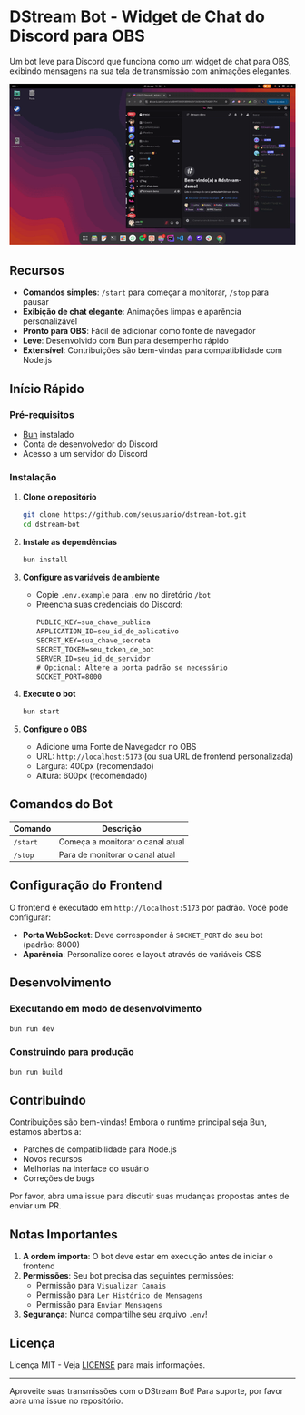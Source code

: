 # DStream Bot - Widget de Chat do Discord para OBS

Um bot leve para Discord que funciona como um widget de chat para OBS, exibindo mensagens na sua tela de transmissão com animações elegantes.

![image](assets/demo.gif)

## Recursos
- **Comandos simples**: `/start` para começar a monitorar, `/stop` para pausar
- **Exibição de chat elegante**: Animações limpas e aparência personalizável
- **Pronto para OBS**: Fácil de adicionar como fonte de navegador
- **Leve**: Desenvolvido com Bun para desempenho rápido
- **Extensível**: Contribuições são bem-vindas para compatibilidade com Node.js

## Início Rápido

### Pré-requisitos
- [Bun](https://bun.sh/) instalado
- Conta de desenvolvedor do Discord
- Acesso a um servidor do Discord

### Instalação
1. **Clone o repositório**
   ```bash
   git clone https://github.com/seuusuario/dstream-bot.git
   cd dstream-bot
   ```

2. **Instale as dependências**
   ```bash
   bun install
   ```

3. **Configure as variáveis de ambiente**
   - Copie `.env.example` para `.env` no diretório `/bot`
   - Preencha suas credenciais do Discord:
     ```env
     PUBLIC_KEY=sua_chave_publica
     APPLICATION_ID=seu_id_de_aplicativo
     SECRET_KEY=sua_chave_secreta
     SECRET_TOKEN=seu_token_de_bot
     SERVER_ID=seu_id_de_servidor
     # Opcional: Altere a porta padrão se necessário
     SOCKET_PORT=8000
     ```

4. **Execute o bot**
   ```bash
   bun start
   ```

5. **Configure o OBS**
   - Adicione uma Fonte de Navegador no OBS
   - URL: `http://localhost:5173` (ou sua URL de frontend personalizada)
   - Largura: 400px (recomendado)
   - Altura: 600px (recomendado)

## Comandos do Bot

| Comando  | Descrição                                |
|----------|------------------------------------------|
| `/start` | Começa a monitorar o canal atual         |
| `/stop`  | Para de monitorar o canal atual          |

## Configuração do Frontend

O frontend é executado em `http://localhost:5173` por padrão. Você pode configurar:
- **Porta WebSocket**: Deve corresponder à `SOCKET_PORT` do seu bot (padrão: 8000)
- **Aparência**: Personalize cores e layout através de variáveis CSS

## Desenvolvimento

### Executando em modo de desenvolvimento
```bash
bun run dev
```

### Construindo para produção
```bash
bun run build
```

## Contribuindo

Contribuições são bem-vindas! Embora o runtime principal seja Bun, estamos abertos a:
- Patches de compatibilidade para Node.js
- Novos recursos
- Melhorias na interface do usuário
- Correções de bugs

Por favor, abra uma issue para discutir suas mudanças propostas antes de enviar um PR.

## Notas Importantes

1. **A ordem importa**: O bot deve estar em execução antes de iniciar o frontend
2. **Permissões**: Seu bot precisa das seguintes permissões:
   - Permissão para `Visualizar Canais`
   - Permissão para `Ler Histórico de Mensagens`
   - Permissão para `Enviar Mensagens`
3. **Segurança**: Nunca compartilhe seu arquivo `.env`!

## Licença

Licença MIT - Veja [LICENSE](LICENSE) para mais informações.

---

Aproveite suas transmissões com o DStream Bot! Para suporte, por favor abra uma issue no repositório.

